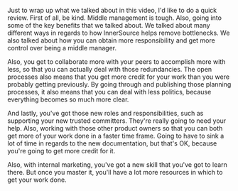 Just to wrap up what we talked about in this video, I'd like to do a quick review. 
First of all, be kind. Middle management is tough. 
Also, going into some of the key benefits that we talked about. 
We talked about many different ways in regards to how InnerSource helps remove bottlenecks. 
We also talked about how you can obtain more responsibility and get more control over being a middle manager. 

Also, you get to collaborate more with your peers to accomplish more with less, so that you can actually deal with those redundancies. 
The open processes also means that you get more credit for your work than you were probably getting previously. 
By going through and publishing those planning processes, it also means that you can deal with less politics, because everything becomes so much more clear. 

And lastly, you've got those new roles and responsibilities, such as supporting your new trusted committers. 
They're really going to need your help. 
Also, working with those other product owners so that you can both get more of your work done in a faster time frame. 
Going to have to sink a lot of time in regards to the new documentation, but that's OK, because you're going to get more credit for it. 

Also, with internal marketing, you've got a new skill that you've got to learn there. 
But once you master it, you'll have a lot more resources in which to get your work done. 
